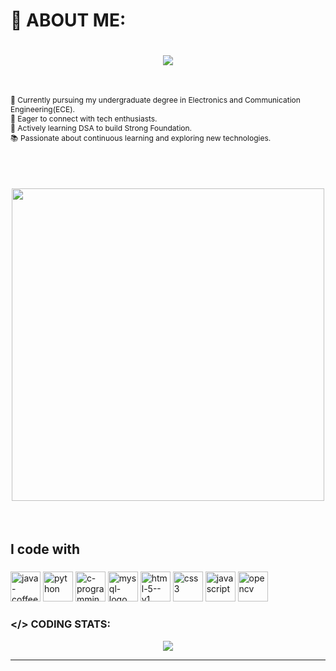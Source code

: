 # 💫 ABOUT ME:
<h1 align="center">
<picture>
  <source media="(prefers-color-scheme: dark)" 
          srcset="https://readme-typing-svg.herokuapp.com?font=Kanit&weight=500&size=35&duration=3000&pause=1000&color=FFFFFF&background=00000000&center=true&vCenter=true&random=false&width=500&height=70&lines=Hello+!+%F0%9F%91%8B;I'm+Santhosh+%F0%9F%98%8A;Tech+Enthusiast+%F0%9F%91%A8%E2%80%8D%F0%9F%92%BB;Aspiring+Software+Engineer+%F0%9F%8C%90">
  <source media="(prefers-color-scheme: light)" 
          srcset="https://readme-typing-svg.herokuapp.com?font=Kanit&weight=500&size=35&duration=3000&pause=1000&color=000000&background=00000000&center=true&vCenter=true&random=false&width=500&height=70&lines=Hello+!+%F0%9F%91%8B;I'm+Santhosh+%F0%9F%98%8A;Tech+Enthusiast+%F0%9F%91%A8%E2%80%8D%F0%9F%92%BB;Aspiring+Software+Engineer+%F0%9F%8C%90">
  <img src="https://readme-typing-svg.herokuapp.com?font=Kanit&weight=500&size=35&duration=3000&pause=1000&color=5C5C5C&background=00000000&center=true&vCenter=true&random=false&width=500&height=70&lines=Hello+!+%F0%9F%91%8B;I'm+Santhosh+%F0%9F%98%8A;Tech+Enthusiast+%F0%9F%91%A8%E2%80%8D%F0%9F%92%BB;Aspiring+Software+Engineer+%F0%9F%8C%90">
</picture>

</h1>
<br>
<p align="left" style="font-size: 12px;">
    🔭 Currently pursuing my undergraduate degree in Electronics and Communication Engineering(ECE).<br>
    👯 Eager to connect with tech enthusiasts.<br>
    🌱 Actively learning DSA to build Strong Foundation.<br>
    📚 Passionate about continuous learning and exploring new technologies.<br>
</p>
<br>
<h1 align="center">
    <img src="https://user-images.githubusercontent.com/74038190/225813708-98b745f2-7d22-48cf-9150-083f1b00d6c9.gif" width="500">
</h1>
<br>

<h2 align="left">I code with</h2>

###

<div align="left">
  <img width="48" height="48" src="https://img.icons8.com/color/48/java-coffee-cup-logo--v1.png" alt="java-coffee-cup-logo--v1"/>
  <img width="48" height="48" src="https://img.icons8.com/fluency/48/python.png" alt="python"/>
  <img width="48" height="48" src="https://img.icons8.com/color/48/c-programming.png" alt="c-programming"/>
  <img width="48" height="48" src="https://img.icons8.com/color/48/mysql-logo.png" alt="mysql-logo"/>
  <img width="48" height="48" src="https://img.icons8.com/color/48/html-5--v1.png" alt="html-5--v1"/>
  <img width="48" height="48" src="https://img.icons8.com/color/48/css3.png" alt="css3"/>
  <img width="48" height="48" src="https://img.icons8.com/fluency/48/javascript.png" alt="javascript"/>
  <img width="48" height="48" src="https://img.icons8.com/fluency/48/opencv.png" alt="opencv"/>
  
</div>

###

### </> CODING STATS:
<div align=center>
<img src="https://leetcard.jacoblin.cool/santhoshperiyasamy?theme=light&font=Castoro&ext=contest">
</div>
<hr>
